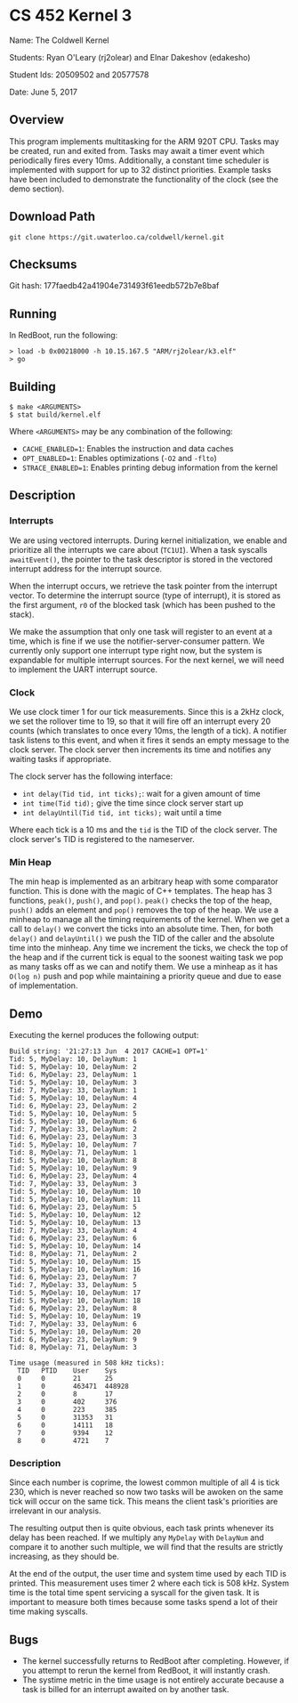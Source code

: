 # CS 452 Kernel 3

Name: The Coldwell Kernel

Students: Ryan O'Leary (rj2olear) and Elnar Dakeshov (edakesho)

Student Ids: 20509502 and 20577578

Date: June 5, 2017


## Overview

This program implements multitasking for the ARM 920T CPU. Tasks may be
created, run and exited from. Tasks may await a timer event which periodically
fires every 10ms. Additionally, a constant time scheduler is implemented with
support for up to 32 distinct priorities. Example tasks have been included to
demonstrate the functionality of the clock (see the demo section).


## Download Path

    git clone https://git.uwaterloo.ca/coldwell/kernel.git


## Checksums

Git hash: 177faedb42a41904e731493f61eedb572b7e8baf


## Running

In RedBoot, run the following:

    > load -b 0x00218000 -h 10.15.167.5 "ARM/rj2olear/k3.elf"
    > go


## Building

    $ make <ARGUMENTS>
    $ stat build/kernel.elf

Where `<ARGUMENTS>` may be any combination of the following:

- `CACHE_ENABLED=1`: Enables the instruction and data caches
- `OPT_ENABLED=1`: Enables optimizations (`-O2` and `-flto`)
- `STRACE_ENABLED=1`: Enables printing debug information from the kernel


## Description

### Interrupts

We are using vectored interrupts. During kernel initialization, we enable and
prioritize all the interrupts we care about (`TC1UI`). When a task syscalls
`awaitEvent()`, the pointer to the task descriptor is stored in the vectored
interrupt address for the interrupt source.

When the interrupt occurs, we retrieve the task pointer from the interrupt
vector. To determine the interrupt source (type of interrupt), it is stored as
the first argument, `r0` of the blocked task (which has been pushed to the
stack).

We make the assumption that only one task will register to an event at a time,
which is fine if we use the notifier-server-consumer pattern. We currently only
support one interrupt type right now, but the system is expandable for multiple
interrupt sources. For the next kernel, we will need to implement the UART
interrupt source.


### Clock

We use clock timer 1 for our tick measurements. Since this is a 2kHz clock, we
set the rollover time to 19, so that it will fire off an interrupt every 20
counts (which translates to once every 10ms, the length of a tick). A notifier
task listens to this event, and when it fires it sends an empty message to the
clock server. The clock server then increments its time and notifies any
waiting tasks if appropriate. 

The clock server has the following interface:

- `int delay(Tid tid, int ticks);`: wait for a given amount of time
- `int time(Tid tid);` give the time since clock server start up
- `int delayUntil(Tid tid, int ticks);` wait until a time

Where each tick is a 10 ms and the `tid` is the TID of the clock server. The
clock server's TID is registered to the nameserver.

### Min Heap

The min heap is implemented as an arbitrary heap with some comparator function.
This is done with the magic of C++ templates. The heap has 3 functions,
`peak()`, `push()`, and `pop()`. `peak()` checks the top of the heap, `push()`
adds an element and `pop()` removes the top of the heap. We use a minheap to
manage all the timing requirements of the kernel. When we get a call to
`delay()` we convert the ticks into an absolute time. Then, for both `delay()`
and `delayUntil()` we push the TID of the caller and the absolute time into the
minheap. Any time we increment the ticks, we check the top of the heap and if
the current tick is equal to the soonest waiting task we pop as many tasks off
as we can and notify them. We use a minheap as it has `O(log n)` push and pop
while maintaining a priority queue and due to ease of implementation.


## Demo

Executing the kernel produces the following output:

    Build string: '21:27:13 Jun  4 2017 CACHE=1 OPT=1'
    Tid: 5, MyDelay: 10, DelayNum: 1
    Tid: 5, MyDelay: 10, DelayNum: 2
    Tid: 6, MyDelay: 23, DelayNum: 1
    Tid: 5, MyDelay: 10, DelayNum: 3
    Tid: 7, MyDelay: 33, DelayNum: 1
    Tid: 5, MyDelay: 10, DelayNum: 4
    Tid: 6, MyDelay: 23, DelayNum: 2
    Tid: 5, MyDelay: 10, DelayNum: 5
    Tid: 5, MyDelay: 10, DelayNum: 6
    Tid: 7, MyDelay: 33, DelayNum: 2
    Tid: 6, MyDelay: 23, DelayNum: 3
    Tid: 5, MyDelay: 10, DelayNum: 7
    Tid: 8, MyDelay: 71, DelayNum: 1
    Tid: 5, MyDelay: 10, DelayNum: 8
    Tid: 5, MyDelay: 10, DelayNum: 9
    Tid: 6, MyDelay: 23, DelayNum: 4
    Tid: 7, MyDelay: 33, DelayNum: 3
    Tid: 5, MyDelay: 10, DelayNum: 10
    Tid: 5, MyDelay: 10, DelayNum: 11
    Tid: 6, MyDelay: 23, DelayNum: 5
    Tid: 5, MyDelay: 10, DelayNum: 12
    Tid: 5, MyDelay: 10, DelayNum: 13
    Tid: 7, MyDelay: 33, DelayNum: 4
    Tid: 6, MyDelay: 23, DelayNum: 6
    Tid: 5, MyDelay: 10, DelayNum: 14
    Tid: 8, MyDelay: 71, DelayNum: 2
    Tid: 5, MyDelay: 10, DelayNum: 15
    Tid: 5, MyDelay: 10, DelayNum: 16
    Tid: 6, MyDelay: 23, DelayNum: 7
    Tid: 7, MyDelay: 33, DelayNum: 5
    Tid: 5, MyDelay: 10, DelayNum: 17
    Tid: 5, MyDelay: 10, DelayNum: 18
    Tid: 6, MyDelay: 23, DelayNum: 8
    Tid: 5, MyDelay: 10, DelayNum: 19
    Tid: 7, MyDelay: 33, DelayNum: 6
    Tid: 5, MyDelay: 10, DelayNum: 20
    Tid: 6, MyDelay: 23, DelayNum: 9
    Tid: 8, MyDelay: 71, DelayNum: 3

    Time usage (measured in 508 kHz ticks):
      TID   PTID    User    Sys
      0     0       21      25
      1     0       463471  448928
      2     0       8       17
      3     0       402     376
      4     0       223     385
      5     0       31353   31
      6     0       14111   18
      7     0       9394    12
      8     0       4721    7

### Description

Since each number is coprime, the lowest common multiple of all 4 is tick 230,
which is never reached so now two tasks will be awoken on the same tick will
occur on the same tick. This means the client task's priorities are irrelevant
in our analysis.

The resulting output then is quite obvious, each task prints whenever its delay
has been reached. If we multiply any `MyDelay` with `DelayNum` and compare it
to another such multiple, we will find that the results are strictly
increasing, as they should be.

At the end of the output, the user time and system time used by each TID is
printed. This measurement uses timer 2 where each tick is 508 kHz. System time
is the total time spent servicing a syscall for the given task. It is important
to measure both times because some tasks spend a lot of their time making
syscalls.


## Bugs

- The kernel successfully returns to RedBoot after completing. However, if you
  attempt to rerun the kernel from RedBoot, it will instantly crash.
- The systime metric in the time usage is not entirely accurate because a task
  is billed for an interrupt awaited on by another task.
